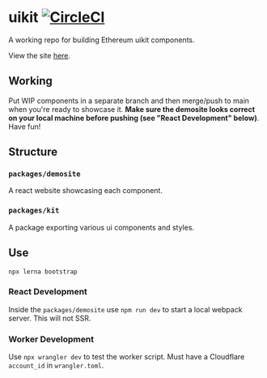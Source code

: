 # uikit [![CircleCI](https://img.shields.io/circleci/build/github/vimwitch/uikit?label=deploy)](https://app.circleci.com/pipelines/github/vimwitch/uikit?branch=main&filter=all)

A working repo for building Ethereum uikit components.

View the site [here](https://uikit.jchancehud.workers.dev).

## Working

Put WIP components in a separate branch and then merge/push to main when you're ready to showcase it. **Make sure the demosite looks correct on your local machine before pushing (see "React Development" below)**. Have fun!

## Structure

### `packages/demosite`

A react website showcasing each component.

### `packages/kit`

A package exporting various ui components and styles.

## Use

`npx lerna bootstrap`

### React Development

Inside the `packages/demosite` use `npm run dev` to start a local webpack server. This will not SSR.

### Worker Development

Use `npx wrangler dev` to test the worker script. Must have a Cloudflare `account_id` in `wrangler.toml`.
